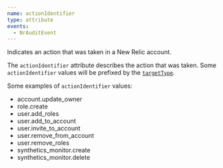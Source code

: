 ```yaml
---
name: actionIdentifier
type: attribute
events:
  - NrAuditEvent
---
```


Indicates an action that was taken in a New Relic account.

The `actionIdentifier` attribute describes the action that was taken. Some `actionIdentifier` values will be prefixed by the [`targetType`](/attribute-dictionary/nrauditevent/targettype).

Some examples of `actionIdentifier` values:

*   account.update\_owner
*   role.create
*   user.add\_roles
*   user.add\_to\_account
*   user.invite\_to\_account
*   user.remove\_from\_account
*   user.remove\_roles
*   synthetics\_monitor.create
*   synthetics\_monitor.delete